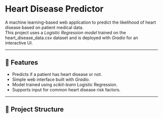 
# Heart Disease Predictor

A machine learning-based web application to predict the likelihood of heart disease based on patient medical data.  
This project uses a *Logistic Regression model* trained on the heart_disease_data.csv dataset and is deployed with *Gradio* for an interactive UI.

---

## 📌 Features
- Predicts if a patient has heart disease or not.
- Simple web interface built with *Gradio*.
- Model trained using *scikit-learn* Logistic Regression.
- Supports input for common heart disease risk factors.

---

## 📂 Project Structure
